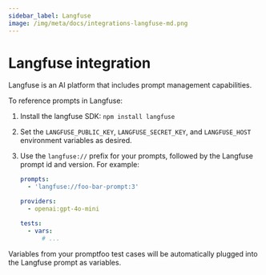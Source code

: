 ```yaml
---
sidebar_label: Langfuse
image: /img/meta/docs/integrations-langfuse-md.png
---
```


# Langfuse integration

Langfuse is an AI platform that includes prompt management capabilities.

To reference prompts in Langfuse:

1. Install the langfuse SDK: `npm install langfuse`

2. Set the `LANGFUSE_PUBLIC_KEY`, `LANGFUSE_SECRET_KEY`, and `LANGFUSE_HOST` environment variables as desired.

3. Use the `langfuse://` prefix for your prompts, followed by the Langfuse prompt id and version. For example:

   ```yaml
   prompts:
     - 'langfuse://foo-bar-prompt:3'

   providers:
     - openai:gpt-4o-mini

   tests:
     - vars:
         # ...
   ```

Variables from your promptfoo test cases will be automatically plugged into the Langfuse prompt as variables.
